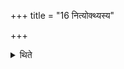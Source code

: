 +++
title = "16 नित्योक्थ्यस्य"

+++

<details><summary>थिते</summary>

16. For the Ukthya-scoop, the usual verse is to be used.  

[^1]: TS I.4.12.  
</details>
